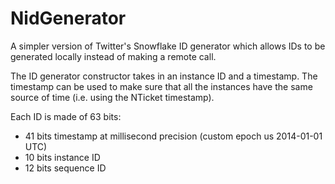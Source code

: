 NidGenerator
============

A simpler version of Twitter's Snowflake ID generator which allows IDs to be generated locally instead of making a remote call.

The ID generator constructor takes in an instance ID and a timestamp.
The timestamp can be used to make sure that all the instances have the same source of time (i.e. using the NTicket timestamp).

Each ID is made of 63 bits:

- 41 bits timestamp at millisecond precision (custom epoch us 2014-01-01 UTC)
- 10 bits instance ID
- 12 bits sequence ID
